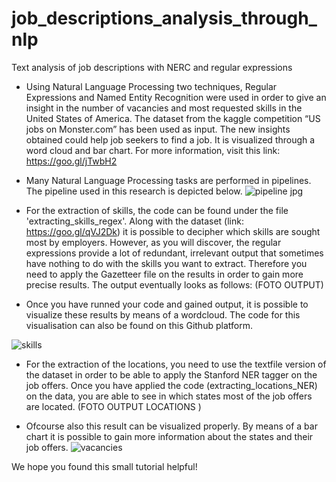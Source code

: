 # job_descriptions_analysis_through_nlp
Text analysis of job descriptions with NERC and regular expressions

- Using Natural Language Processing two techniques, Regular Expressions and Named Entity Recognition were used in order to give an insight in the number of vacancies and most requested skills in the United States of America. The dataset from the kaggle competition “US jobs on Monster.com” has been used as input. The new insights obtained could help job seekers to find a job. It is visualized through a word cloud and bar chart. 
For more information, visit this link: https://goo.gl/jTwbH2 

- Many Natural Language Processing tasks are performed in pipelines. The pipeline used in this research is depicted below.
![pipeline jpg](https://user-images.githubusercontent.com/38191121/38473209-57e130bc-3b8c-11e8-86c2-a365475d9b46.JPG)



- For the extraction of skills, the code can be found under the file 'extracting_skills_regex'. Along with the dataset (link: https://goo.gl/qVJ2Dk) it is possible to decipher which skills are sought most by employers. However, as you will discover, the regular expressions provide a lot of redundant, irrelevant output that sometimes have nothing to do with the skills you want to extract. Therefore you need to apply the Gazetteer file on the results in order to gain more precise results. The output eventually looks as follows:
(FOTO OUTPUT)


- Once you have runned your code and gained output, it is possible to visualize these results by means of a wordcloud. 
The code for this visualisation can also be found on this Github platform.


![skills](https://user-images.githubusercontent.com/38191121/38473067-b1ebd6fa-3b89-11e8-965e-1127831c8092.png)



- For the extraction of the locations, you need to use the textfile version of the dataset in order to be able to apply the Stanford NER tagger on the job offers. Once you have applied the code (extracting_locations_NER) on the data, you are able to see in which states most of the job offers are located. 
(FOTO OUTPUT LOCATIONS )


- Ofcourse also this result can be visualized properly. By means of a bar chart it is possible to gain more information about the states and their job offers.
![vacancies](https://user-images.githubusercontent.com/38191121/38473057-8a337334-3b89-11e8-9cbc-1ca84367e9b2.jpg)


We hope you found this small tutorial helpful!
